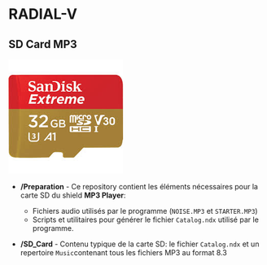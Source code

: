 # RADIAL-V

## SD Card MP3

![carte microSD](microSD.jpg)

* **/Preparation** - Ce repository contient les éléments nécessaires pour la carte SD du shield **MP3 Player**:
  * Fichiers audio utilisés par le programme (`NOISE.MP3` et `STARTER.MP3`)
  * Scripts et utilitaires pour générer le fichier `Catalog.ndx` utilisé par le programme.

* **/SD_Card** - Contenu typique de la carte SD: le fichier `Catalog.ndx` et un repertoire `Music`contenant tous les fichiers MP3 au format 8.3 

  


